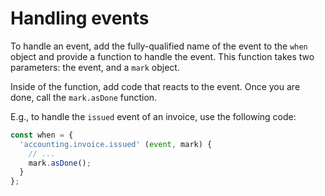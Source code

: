# Handling events

To handle an event, add the fully-qualified name of the event to the `when` object and provide a function to handle the event. This function takes two parameters: the event, and a `mark` object.

Inside of the function, add code that reacts to the event. Once you are done, call the `mark.asDone` function.

E.g., to handle the `issued` event of an invoice, use the following code:

```javascript
const when = {
  'accounting.invoice.issued' (event, mark) {
    // ...
    mark.asDone();
  }
};
```
